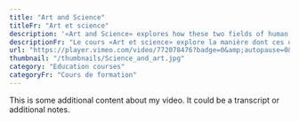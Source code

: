 ```yaml
---
title: "Art and Science"
titleFr: "Art et science"
description: '«Art and Science» explores how these two fields of human endeavor have influenced and complemented each other throughout time. With contributions from leading museum specialists, this course offers a unique perspective on the intersections of science and art, and how they continue to shape our understanding of the world today.'
descriptionFr: "Le cours «Art et science» explore la manière dont ces deux domaines de l'activité humaine se sont influencés et complétés à travers le temps. Grâce aux contributions d'éminents spécialistes des musées, ce cours offre une perspective unique sur les intersections de la science et de l'art, et sur la manière dont elles continuent à façonner notre compréhension du monde d'aujourd'hui."
url: "https://player.vimeo.com/video/772078476?badge=0&amp;autopause=0&amp;autoplay=1&amp;player_id=0&amp;app_id=58479/embed"
thumbnail: "/thumbnails/Science_and_art.jpg"
category: "Education courses"
categoryFr: "Cours de formation"
---
```


This is some additional content about my video. It could be a transcript or additional notes.
